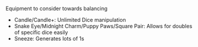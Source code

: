 Equipment to consider towards balancing
* Candle/Candle+: Unlimited Dice manipulation
* Snake Eye/Midnight Charm/Puppy Paws/Square Pair: Allows for doubles of specific dice easily
* Sneeze: Generates lots of 1s
